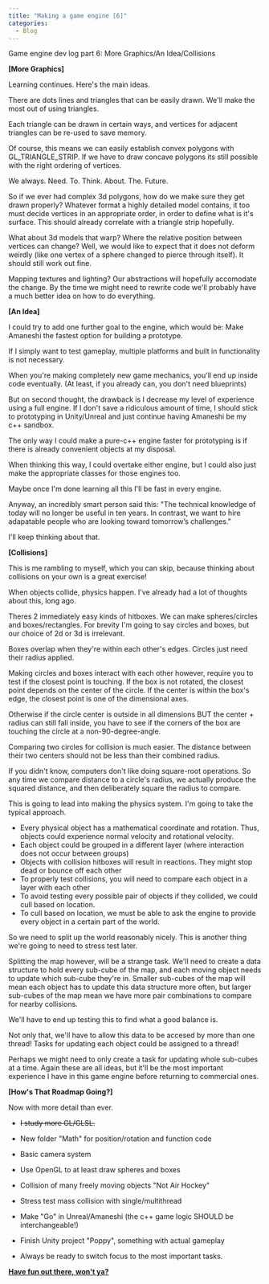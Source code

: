 ```yaml
--- 
title: "Making a game engine [6]"
categories:
  - Blog
---
```


Game engine dev log part 6: More Graphics/An Idea/Collisions

<b>[More Graphics]</b>

Learning continues. Here's the main ideas.

There are dots lines and triangles that can be easily drawn. We'll make the most out of using triangles.

Each triangle can be drawn in certain ways, and vertices for adjacent triangles can be re-used to save memory.

Of course, this means we can easily establish convex polygons with GL_TRIANGLE_STRIP. If we have to draw concave polygons its still possible with the right ordering of vertices.

We always. Need. To. Think. About. The. Future.

So if we ever had complex 3d polygons, how do we make sure they get drawn properly? Whatever format a highly detailed model contains, it too must decide vertices in an appropriate order, in order to define what is it's surface. This should already correlate with a triangle strip hopefully.

What about 3d models that warp? Where the relative position between vertices can change? Well, we would like to expect that it does not deform weirdly (like one vertex of a sphere changed to pierce through itself). It should still work out fine.

Mapping textures and lighting? Our abstractions will hopefully accomodate the change. By the time we might need to rewrite code we'll probably have a much better idea on how to do everything.

<b>[An Idea]</b>

I could try to add one further goal to the engine, which would be: Make Amaneshi the fastest option for building a prototype.

If I simply want to test gameplay, multiple platforms and built in functionality is not necessary.

When you're making completely new game mechanics, you'll end up inside code eventually. (At least, if you already can, you don't need blueprints)

But on second thought, the drawback is I decrease my level of experience using a full engine. If I don't save a ridiculous amount of time, I should stick to prototyping in Unity/Unreal and just continue having Amaneshi be my c++ sandbox.

The only way I could make a pure-c++ engine faster for prototyping is if there is already convenient objects at my disposal.

When thinking this way, I could overtake either engine, but I could also just make the appropriate classes for those engines too.

Maybe once I'm done learning all this I'll be fast in every engine.

Anyway, an incredibly smart person said this: "The technical knowledge of today will no longer be useful in ten years. In contrast, we want to hire adapatable people who are looking toward tomorrow’s challenges."

I'll keep thinking about that.

<b>[Collisions]</b>

This is me rambling to myself, which you can skip, because thinking about collisions on your own is a great exercise!

When objects collide, physics happen. I've already had a lot of thoughts about this, long ago. 

Theres 2 immediately easy kinds of hitboxes. We can make spheres/circles and boxes/rectangles. For brevity I'm going to say circles and boxes, but our choice of 2d or 3d is irrelevant.

Boxes overlap when they're within each other's edges. Circles just need their radius applied.

Making circles and boxes interact with each other however, require you to test if the closest point is touching. If the box is not rotated, the closest point depends on the center of the circle. If the center is within the box's edge, the closest point is one of the dimensional axes.

Otherwise if the circle center is outside in all dimensions BUT the center + radius can still fall inside, you have to see if the corners of the box are touching the circle at a non-90-degree-angle. 

Comparing two circles for collision is much easier. The distance between their two centers should not be less than their combined radius.

If you didn't know, computers don't like doing square-root operations. So any time we compare distance to a circle's radius, we actually produce the squared distance, and then deliberately square the radius to compare.

This is going to lead into making the physics system. I'm going to take the typical approach.

 - Every physical object has a mathematical coordinate and rotation. Thus, objects could experience normal velocity and rotational velocity.
 - Each object could be grouped in a different layer (where interaction does not occur between groups)
 - Objects with collision hitboxes will result in reactions. They might stop dead or bounce off each other
 - To properly test collisions, you will need to compare each object in a layer with each other
 - To avoid testing every possible pair of objects if they collided, we could cull based on location.
 - To cull based on location, we must be able to ask the engine to provide every object in a certain part of the world.

So we need to split up the world reasonably nicely. This is another thing we're going to need to stress test later.

Splitting the map however, will be a strange task. We'll need to create a data structure to hold every sub-cube of the map, and each moving object needs to update which sub-cube they're in. Smaller sub-cubes of the map will mean each object has to update this data structure more often, but larger sub-cubes of the map mean we have more pair combinations to compare for nearby collisions.

We'll have to end up testing this to find what a good balance is.

Not only that, we'll have to allow this data to be accesed by more than one thread! Tasks for updating each object could be assigned to a thread!

Perhaps we might need to only create a task for updating whole sub-cubes at a time. Again these are all ideas, but it'll be the most important experience I have in this game engine before returning to commercial ones.

<b>[How's That Roadmap Going?]</b>

Now with more detail than ever. 

 - ~~I study more GL/GLSL.~~
 - New folder "Math" for position/rotation and function code
 - Basic camera system
 - Use OpenGL to at least draw spheres and boxes
 
 - Collision of many freely moving objects "Not Air Hockey"
 - Stress test mass collision with single/multithread

 - Make "Go" in Unreal/Amaneshi (the c++ game logic SHOULD be interchangeable!)
 - Finish Unity project "Poppy", something with actual gameplay

 - Always be ready to switch focus to the most important tasks.


<b><a href="https://github.com/iuyhcdfs/amaneshi">Have fun out there, won't ya?</a></b>
